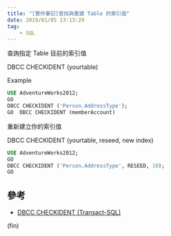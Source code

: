 ```yaml
---
title: "[實作筆記]查找與重建 Table 的索引值"
date: 2019/01/05 13:13:29
tag:
    - SQL
---
```


查詢指定 Table 目前的索引值

DBCC CHECKIDENT (yourtable)

Example

```sql
USE AdventureWorks2012;  
GO  
DBCC CHECKIDENT ('Person.AddressType');  
GO  DBCC CHECKIDENT (memberAccount)
```

重新建立你的索引值

DBCC CHECKIDENT (yourtable, reseed, new index)

```sql
USE AdventureWorks2012;  
GO  
DBCC CHECKIDENT ('Person.AddressType', RESEED, 10);  
GO  
```

## 參考

- [DBCC CHECKIDENT (Transact-SQL)](https://docs.microsoft.com/zh-tw/sql/t-sql/database-console-commands/dbcc-checkident-transact-sql?view=sql-server-2017)


(fin)